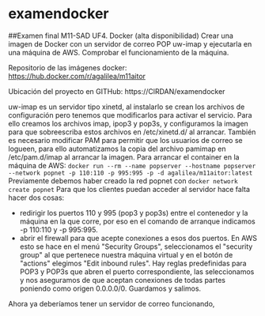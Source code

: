# examendocker
##Examen final M11-SAD UF4. Docker (alta disponibilidad)
Crear una imagen de Docker con un servidor de correo POP uw-imap y ejecutarla en una máquina de AWS. Comprobar el funcionamiento de la máquina.

Repositorio de las imágenes docker: 
https://hub.docker.com/r/agalilea/m11aitor

Ubicación del proyecto en GITHub:
https://ClRDAN/examendocker

uw-imap es un servidor tipo xinetd, al instalarlo se crean los archivos de configuración pero tenemos que modificarlos para activar el servicio. Para ello creamos los archivos imap, ipop3 y pop3s, y configuramos la imagen para que sobreescriba estos archivos en /etc/xinetd.d/ al arrancar. También es necesario modificar PAM para permitir que los usuarios de correo se logueen, para ello automatizamos la copia del archivo pamimap en /etc/pam.d/imap al arrancar la imagen.
Para arrancar el container en la máquina de AWS:
`docker run --rm --name popserver --hostname popserver --network popnet -p 110:110 -p 995:995 -p -d agalilea/m11aitor:latest`
Previamente debemos haber creado la red popnet con 
`docker network create popnet`
Para que los clientes puedan acceder al servidor hace falta hacer dos cosas:
* redirigir los puertos 110 y 995 (pop3 y pop3s) entre el contenedor y la máquina en la que corre, por eso en el comando de arranque indicamos -p 110:110 y -p 995:995.
* abrir el firewall para que acepte conexiones a esos dos puertos. En AWS esto se hace en el menú "Security Groups", seleccionamos el "security group" al que pertenece nuestra máquina virtual y en el botón de "actions" elegimos "Edit inbound rules". Hay reglas predefinidas para POP3 y POP3s que abren el puerto correspondiente, las seleccionamos y nos aseguramos de que aceptan conexiones de todas partes poniendo como origen 0.0.0.0/0. Guardamos y salimos.

Ahora ya deberíamos tener un servidor de correo funcionando, 
